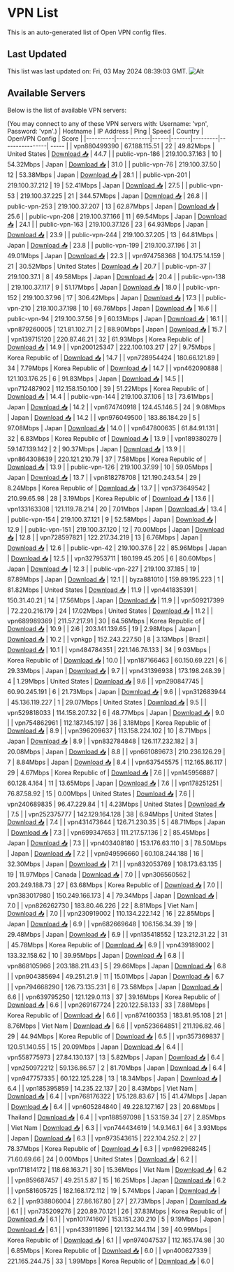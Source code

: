 # VPN List

This is an auto-generated list of Open VPN config files.

## Last Updated

This list was last updated on: Fri, 03 May 2024 08:39:03 GMT.
![Alt](https://repobeats.axiom.co/api/embed/186b98318ef1479477931607c1ad7d823f12451f.svg "Repobeats analytics image")

## Available Servers

Below is the list of available VPN servers:

(You may connect to any of these VPN servers with: Username: 'vpn', Password: 'vpn'.)
| Hostname | IP Address | Ping | Speed | Country | OpenVPN Config | Score |
|----------|------------|------|-------|---------|----------------| ----- |
| vpn880499390 | 67.188.115.51 | 22 | 49.82Mbps | United States | [Download 📥](./configs/server_0_US.ovpn) | 44.7 |
| public-vpn-186 | 219.100.37.163 | 10 | 54.32Mbps | Japan | [Download 📥](./configs/server_1_JP.ovpn) | 31.0 |
| public-vpn-76 | 219.100.37.50 | 12 | 53.38Mbps | Japan | [Download 📥](./configs/server_2_JP.ovpn) | 28.1 |
| public-vpn-201 | 219.100.37.212 | 19 | 52.41Mbps | Japan | [Download 📥](./configs/server_3_JP.ovpn) | 27.5 |
| public-vpn-53 | 219.100.37.225 | 21 | 344.57Mbps | Japan | [Download 📥](./configs/server_4_JP.ovpn) | 26.8 |
| public-vpn-253 | 219.100.37.207 | 13 | 62.87Mbps | Japan | [Download 📥](./configs/server_5_JP.ovpn) | 25.6 |
| public-vpn-208 | 219.100.37.166 | 11 | 69.54Mbps | Japan | [Download 📥](./configs/server_6_JP.ovpn) | 24.1 |
| public-vpn-163 | 219.100.37.126 | 23 | 64.93Mbps | Japan | [Download 📥](./configs/server_7_JP.ovpn) | 23.9 |
| public-vpn-244 | 219.100.37.205 | 13 | 64.81Mbps | Japan | [Download 📥](./configs/server_8_JP.ovpn) | 23.8 |
| public-vpn-199 | 219.100.37.196 | 31 | 49.01Mbps | Japan | [Download 📥](./configs/server_9_JP.ovpn) | 22.3 |
| vpn974758368 | 104.175.14.159 | 21 | 30.52Mbps | United States | [Download 📥](./configs/server_10_US.ovpn) | 20.7 |
| public-vpn-37 | 219.100.37.1 | 8 | 49.58Mbps | Japan | [Download 📥](./configs/server_11_JP.ovpn) | 20.4 |
| public-vpn-138 | 219.100.37.117 | 9 | 51.17Mbps | Japan | [Download 📥](./configs/server_12_JP.ovpn) | 18.0 |
| public-vpn-152 | 219.100.37.96 | 17 | 306.42Mbps | Japan | [Download 📥](./configs/server_13_JP.ovpn) | 17.3 |
| public-vpn-210 | 219.100.37.198 | 10 | 69.76Mbps | Japan | [Download 📥](./configs/server_14_JP.ovpn) | 16.6 |
| public-vpn-94 | 219.100.37.56 | 9 | 60.13Mbps | Japan | [Download 📥](./configs/server_15_JP.ovpn) | 16.1 |
| vpn879260005 | 121.81.102.71 | 2 | 88.90Mbps | Japan | [Download 📥](./configs/server_16_JP.ovpn) | 15.7 |
| vpn139715120 | 220.87.46.21 | 32 | 61.93Mbps | Korea Republic of | [Download 📥](./configs/server_17_KR.ovpn) | 14.9 |
| vpn200125347 | 222.100.103.217 | 27 | 9.75Mbps | Korea Republic of | [Download 📥](./configs/server_18_KR.ovpn) | 14.7 |
| vpn728954424 | 180.66.121.89 | 34 | 7.79Mbps | Korea Republic of | [Download 📥](./configs/server_19_KR.ovpn) | 14.7 |
| vpn462090888 | 121.103.176.25 | 6 | 91.83Mbps | Japan | [Download 📥](./configs/server_20_JP.ovpn) | 14.5 |
| vpn712487902 | 112.158.150.100 | 39 | 51.22Mbps | Korea Republic of | [Download 📥](./configs/server_21_KR.ovpn) | 14.4 |
| public-vpn-144 | 219.100.37.106 | 13 | 73.61Mbps | Japan | [Download 📥](./configs/server_22_JP.ovpn) | 14.2 |
| vpn674740918 | 124.45.146.5 | 24 | 9.08Mbps | Japan | [Download 📥](./configs/server_23_JP.ovpn) | 14.2 |
| vpn976049500 | 183.86.184.29 | 5 | 97.08Mbps | Japan | [Download 📥](./configs/server_24_JP.ovpn) | 14.0 |
| vpn647800635 | 61.84.91.131 | 32 | 6.83Mbps | Korea Republic of | [Download 📥](./configs/server_25_KR.ovpn) | 13.9 |
| vpn189380279 | 59.147.139.142 | 2 | 90.37Mbps | Japan | [Download 📥](./configs/server_26_JP.ovpn) | 13.9 |
| vpn864308639 | 220.121.210.79 | 37 | 7.58Mbps | Korea Republic of | [Download 📥](./configs/server_27_KR.ovpn) | 13.9 |
| public-vpn-126 | 219.100.37.99 | 10 | 59.05Mbps | Japan | [Download 📥](./configs/server_28_JP.ovpn) | 13.7 |
| vpn818278708 | 121.190.243.54 | 29 | 8.24Mbps | Korea Republic of | [Download 📥](./configs/server_29_KR.ovpn) | 13.7 |
| vpn373649542 | 210.99.65.98 | 28 | 3.19Mbps | Korea Republic of | [Download 📥](./configs/server_30_KR.ovpn) | 13.6 |
| vpn133163308 | 121.119.78.214 | 20 | 7.01Mbps | Japan | [Download 📥](./configs/server_31_JP.ovpn) | 13.4 |
| public-vpn-154 | 219.100.37.121 | 9 | 52.58Mbps | Japan | [Download 📥](./configs/server_32_JP.ovpn) | 12.9 |
| public-vpn-151 | 219.100.37.120 | 12 | 70.00Mbps | Japan | [Download 📥](./configs/server_33_JP.ovpn) | 12.8 |
| vpn728597821 | 122.217.34.219 | 13 | 6.76Mbps | Japan | [Download 📥](./configs/server_34_JP.ovpn) | 12.6 |
| public-vpn-42 | 219.100.37.6 | 22 | 85.96Mbps | Japan | [Download 📥](./configs/server_35_JP.ovpn) | 12.5 |
| vpn327953711 | 180.199.45.205 | 6 | 80.60Mbps | Japan | [Download 📥](./configs/server_36_JP.ovpn) | 12.3 |
| public-vpn-227 | 219.100.37.185 | 19 | 87.89Mbps | Japan | [Download 📥](./configs/server_37_JP.ovpn) | 12.1 |
| byza881010 | 159.89.195.223 | 1 | 81.82Mbps | United States | [Download 📥](./configs/server_38_US.ovpn) | 11.9 |
| vpn441835391 | 150.31.40.21 | 14 | 17.56Mbps | Japan | [Download 📥](./configs/server_39_JP.ovpn) | 11.9 |
| vpn509217399 | 72.220.216.179 | 24 | 17.02Mbps | United States | [Download 📥](./configs/server_40_US.ovpn) | 11.2 |
| vpn689989369 | 211.57.217.91 | 30 | 64.56Mbps | Korea Republic of | [Download 📥](./configs/server_41_KR.ovpn) | 10.9 |
| 2i6 | 203.141.139.65 | 19 | 2.98Mbps | Japan | [Download 📥](./configs/server_42_JP.ovpn) | 10.2 |
| vpnkgp | 152.243.227.50 | 8 | 3.13Mbps | Brazil | [Download 📥](./configs/server_43_BR.ovpn) | 10.1 |
| vpn484784351 | 221.146.76.133 | 34 | 9.03Mbps | Korea Republic of | [Download 📥](./configs/server_44_KR.ovpn) | 10.0 |
| vpn187166463 | 60.150.69.221 | 6 | 29.33Mbps | Japan | [Download 📥](./configs/server_45_JP.ovpn) | 9.7 |
| vpn431396938 | 173.198.248.39 | 4 | 1.29Mbps | United States | [Download 📥](./configs/server_46_US.ovpn) | 9.6 |
| vpn290847745 | 60.90.245.191 | 6 | 21.73Mbps | Japan | [Download 📥](./configs/server_47_JP.ovpn) | 9.6 |
| vpn312683944 | 45.136.119.227 | 1 | 29.07Mbps | United States | [Download 📥](./configs/server_48_US.ovpn) | 9.5 |
| vpn529818033 | 114.158.207.32 | 6 | 48.77Mbps | Japan | [Download 📥](./configs/server_49_JP.ovpn) | 9.0 |
| vpn754862961 | 112.187.145.197 | 36 | 3.18Mbps | Korea Republic of | [Download 📥](./configs/server_50_KR.ovpn) | 8.9 |
| vpn396209637 | 113.158.224.102 | 10 | 8.71Mbps | Japan | [Download 📥](./configs/server_51_JP.ovpn) | 8.9 |
| vpn832784848 | 126.117.232.182 | 3 | 20.08Mbps | Japan | [Download 📥](./configs/server_52_JP.ovpn) | 8.8 |
| vpn661089673 | 210.236.126.29 | 7 | 8.84Mbps | Japan | [Download 📥](./configs/server_53_JP.ovpn) | 8.4 |
| vpn637545575 | 112.165.86.117 | 29 | 4.67Mbps | Korea Republic of | [Download 📥](./configs/server_54_KR.ovpn) | 7.6 |
| vpn145956887 | 60.128.4.164 | 11 | 13.65Mbps | Japan | [Download 📥](./configs/server_55_JP.ovpn) | 7.6 |
| vpn178251251 | 76.87.58.92 | 15 | 0.00Mbps | United States | [Download 📥](./configs/server_56_US.ovpn) | 7.6 |
| vpn240689835 | 96.47.229.84 | 1 | 4.23Mbps | United States | [Download 📥](./configs/server_57_US.ovpn) | 7.5 |
| vpn252375777 | 142.129.164.128 | 38 | 6.94Mbps | United States | [Download 📥](./configs/server_58_US.ovpn) | 7.4 |
| vpn431473644 | 126.71.230.35 | 5 | 48.71Mbps | Japan | [Download 📥](./configs/server_59_JP.ovpn) | 7.3 |
| vpn699347653 | 111.217.57.136 | 2 | 85.45Mbps | Japan | [Download 📥](./configs/server_60_JP.ovpn) | 7.3 |
| vpn403408180 | 153.176.63.110 | 3 | 78.50Mbps | Japan | [Download 📥](./configs/server_61_JP.ovpn) | 7.2 |
| vpn949596660 | 60.108.244.188 | 16 | 32.30Mbps | Japan | [Download 📥](./configs/server_62_JP.ovpn) | 7.1 |
| vpn832053769 | 108.173.63.135 | 19 | 11.97Mbps | Canada | [Download 📥](./configs/server_63_CA.ovpn) | 7.0 |
| vpn306560562 | 203.249.188.73 | 27 | 63.68Mbps | Korea Republic of | [Download 📥](./configs/server_64_KR.ovpn) | 7.0 |
| vpn383017980 | 150.249.166.173 | 4 | 79.34Mbps | Japan | [Download 📥](./configs/server_65_JP.ovpn) | 7.0 |
| vpn826262730 | 183.80.46.226 | 22 | 8.81Mbps | Viet Nam | [Download 📥](./configs/server_66_VN.ovpn) | 7.0 |
| vpn230919002 | 110.134.222.142 | 16 | 22.85Mbps | Japan | [Download 📥](./configs/server_67_JP.ovpn) | 6.9 |
| vpn682669648 | 106.156.34.39 | 19 | 29.48Mbps | Japan | [Download 📥](./configs/server_68_JP.ovpn) | 6.9 |
| vpn135418552 | 123.212.31.22 | 31 | 45.78Mbps | Korea Republic of | [Download 📥](./configs/server_69_KR.ovpn) | 6.9 |
| vpn439189002 | 133.32.158.62 | 10 | 39.95Mbps | Japan | [Download 📥](./configs/server_70_JP.ovpn) | 6.8 |
| vpn868105966 | 203.188.211.43 | 5 | 29.66Mbps | Japan | [Download 📥](./configs/server_71_JP.ovpn) | 6.8 |
| vpn904385694 | 49.251.21.9 | 11 | 15.01Mbps | Japan | [Download 📥](./configs/server_72_JP.ovpn) | 6.7 |
| vpn794668290 | 126.73.135.231 | 6 | 73.58Mbps | Japan | [Download 📥](./configs/server_73_JP.ovpn) | 6.6 |
| vpn639795250 | 121.129.0.113 | 37 | 39.16Mbps | Korea Republic of | [Download 📥](./configs/server_74_KR.ovpn) | 6.6 |
| vpn269167724 | 220.122.58.133 | 33 | 7.88Mbps | Korea Republic of | [Download 📥](./configs/server_75_KR.ovpn) | 6.6 |
| vpn874160353 | 183.81.95.108 | 21 | 8.76Mbps | Viet Nam | [Download 📥](./configs/server_76_VN.ovpn) | 6.6 |
| vpn523664851 | 211.196.82.46 | 29 | 44.94Mbps | Korea Republic of | [Download 📥](./configs/server_77_KR.ovpn) | 6.5 |
| vpn357369837 | 120.51.140.55 | 15 | 20.09Mbps | Japan | [Download 📥](./configs/server_78_JP.ovpn) | 6.4 |
| vpn558775973 | 27.84.130.137 | 13 | 5.82Mbps | Japan | [Download 📥](./configs/server_79_JP.ovpn) | 6.4 |
| vpn250972212 | 59.136.86.57 | 2 | 81.70Mbps | Japan | [Download 📥](./configs/server_80_JP.ovpn) | 6.4 |
| vpn947757335 | 60.122.125.228 | 13 | 18.34Mbps | Japan | [Download 📥](./configs/server_81_JP.ovpn) | 6.4 |
| vpn185395859 | 14.235.22.137 | 20 | 8.43Mbps | Viet Nam | [Download 📥](./configs/server_82_VN.ovpn) | 6.4 |
| vpn768176322 | 175.128.83.67 | 15 | 41.47Mbps | Japan | [Download 📥](./configs/server_83_JP.ovpn) | 6.4 |
| vpn605284840 | 49.228.127.167 | 23 | 20.68Mbps | Thailand | [Download 📥](./configs/server_84_TH.ovpn) | 6.4 |
| vpn188597098 | 1.53.159.34 | 27 | 2.85Mbps | Viet Nam | [Download 📥](./configs/server_85_VN.ovpn) | 6.3 |
| vpn744434619 | 14.9.146.1 | 64 | 3.93Mbps | Japan | [Download 📥](./configs/server_86_JP.ovpn) | 6.3 |
| vpn973543615 | 222.104.252.2 | 27 | 78.37Mbps | Korea Republic of | [Download 📥](./configs/server_87_KR.ovpn) | 6.3 |
| vpn982968245 | 71.60.69.66 | 24 | 0.00Mbps | United States | [Download 📥](./configs/server_88_US.ovpn) | 6.2 |
| vpn171814172 | 118.68.163.71 | 30 | 15.36Mbps | Viet Nam | [Download 📥](./configs/server_89_VN.ovpn) | 6.2 |
| vpn859687457 | 49.251.5.87 | 15 | 16.25Mbps | Japan | [Download 📥](./configs/server_90_JP.ovpn) | 6.2 |
| vpn581605725 | 182.168.172.112 | 19 | 5.74Mbps | Japan | [Download 📥](./configs/server_91_JP.ovpn) | 6.2 |
| vpn938806004 | 27.86.167.80 | 27 | 27.73Mbps | Japan | [Download 📥](./configs/server_92_JP.ovpn) | 6.1 |
| vpn735209276 | 220.89.70.121 | 26 | 37.83Mbps | Korea Republic of | [Download 📥](./configs/server_93_KR.ovpn) | 6.1 |
| vpn101741607 | 153.151.230.210 | 5 | 9.19Mbps | Japan | [Download 📥](./configs/server_94_JP.ovpn) | 6.1 |
| vpn433911896 | 121.132.144.114 | 39 | 40.99Mbps | Korea Republic of | [Download 📥](./configs/server_95_KR.ovpn) | 6.1 |
| vpn974047537 | 112.165.174.98 | 30 | 6.85Mbps | Korea Republic of | [Download 📥](./configs/server_96_KR.ovpn) | 6.0 |
| vpn400627339 | 221.165.244.75 | 33 | 1.99Mbps | Korea Republic of | [Download 📥](./configs/server_97_KR.ovpn) | 6.0 |
